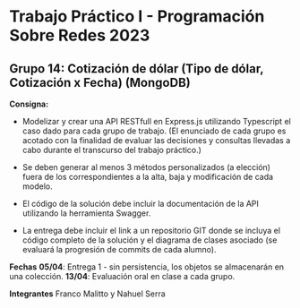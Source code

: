 # Trabajo Práctico I - Programación Sobre Redes 2023
## Grupo 14: Cotización de dólar (Tipo de dólar, Cotización x Fecha) (MongoDB)

**Consigna:**
+ Modelizar y crear una API RESTfull en Express.js utilizando Typescript el caso dado para cada grupo de trabajo. (El enunciado de cada grupo es acotado con la finalidad de evaluar las decisiones y consultas llevadas a cabo durante el transcurso del trabajo práctico.)

+ Se deben generar al menos 3 métodos personalizados (a elección) fuera de los correspondientes a la alta, baja y modificación de cada modelo.

+ El código de la solución debe incluir la documentación de la API utilizando la herramienta Swagger.

+ La entrega debe incluir el link a un repositorio GIT donde se incluya el código completo de la solución y el 
diagrama de clases asociado (se evaluará la progresión de commits de cada alumno).


**Fechas**
**05/04**: Entrega 1 - sin persistencia, los objetos se almacenarán en una colección.
**13/04**: Evaluación oral en clase a cada grupo.


**Integrantes**
Franco Malitto y Nahuel Serra